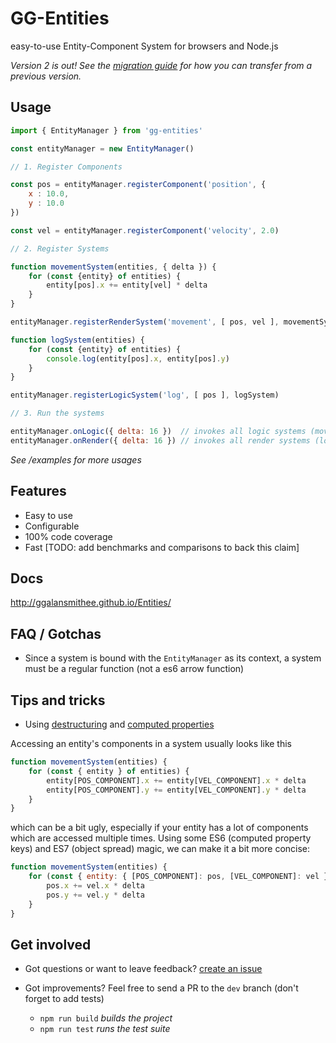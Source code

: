 # GG-Entities

easy-to-use Entity-Component System for browsers and Node.js

_Version 2 is out! See the [migration guide](http://ggalansmithee.github.io/Entities/#/migrate) for how you can transfer from a previous version._

## Usage

```javascript
import { EntityManager } from 'gg-entities'

const entityManager = new EntityManager()

// 1. Register Components

const pos = entityManager.registerComponent('position', {
    x : 10.0,
    y : 10.0
})

const vel = entityManager.registerComponent('velocity', 2.0)

// 2. Register Systems

function movementSystem(entities, { delta }) {
    for (const {entity} of entities) {
        entity[pos].x += entity[vel] * delta
    }
}

entityManager.registerRenderSystem('movement', [ pos, vel ], movementSystem)

function logSystem(entities) {
    for (const {entity} of entities) {
        console.log(entity[pos].x, entity[pos].y)
    }
}

entityManager.registerLogicSystem('log', [ pos ], logSystem)

// 3. Run the systems

entityManager.onLogic({ delta: 16 })  // invokes all logic systems (movementSystem)
entityManager.onRender({ delta: 16 }) // invokes all render systems (logSystem)
```

*See /examples for more usages*

## Features

* Easy to use
* Configurable
* 100% code coverage
* Fast [TODO: add benchmarks and comparisons to back this claim]

## Docs

http://ggalansmithee.github.io/Entities/

## FAQ / Gotchas

* Since a system is bound with the `EntityManager` as its context, a system must be a regular function (not a es6 arrow function)

## Tips and tricks

* Using [destructuring](https://developer.mozilla.org/en-US/docs/Web/JavaScript/Reference/Operators/Destructuring_assignment#Object_destructuring) and [computed properties](https://developer.mozilla.org/en-US/docs/Web/JavaScript/Reference/Operators/Object_initializer#Computed_property_names)

Accessing an entity's components in a system usually looks like this

```javascript
function movementSystem(entities) {
    for (const { entity } of entities) {
        entity[POS_COMPONENT].x += entity[VEL_COMPONENT].x * delta
        entity[POS_COMPONENT].y += entity[VEL_COMPONENT].y * delta
    }
}
```

which can be a bit ugly, especially if your entity has a lot of components which are accessed multiple times. Using some ES6 (computed property keys) and ES7 (object spread) magic, we can make it a bit more concise:

```javascript
function movementSystem(entities) {
    for (const { entity: { [POS_COMPONENT]: pos, [VEL_COMPONENT]: vel } } of entities) {
        pos.x += vel.x * delta
        pos.y += vel.y * delta
    }
}
```

## Get involved

- Got questions or want to leave feedback? [create an issue](https://github.com/GGAlanSmithee/Entities/issues/new)

- Got improvements? Feel free to send a PR to the `dev` branch (don't forget to add tests)
    - `npm run build` *builds the project*
    - `npm run test` *runs the test suite*
